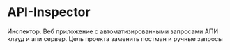# API-Inspector
Инспектор. Веб приложение с автоматизированными запросами АПИ клауд и апи сервер. Цель проекта заменить постман и ручные запросы
